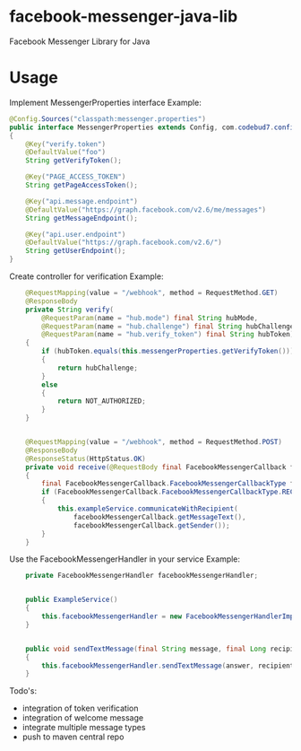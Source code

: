 # facebook-messenger-java-lib
Facebook Messenger Library for Java

# Usage
Implement MessengerProperties interface
Example:
```java
@Config.Sources("classpath:messenger.properties")
public interface MessengerProperties extends Config, com.codebud7.config.MessengerProperties
{
    @Key("verify.token")
    @DefaultValue("foo")
    String getVerifyToken();

    @Key("PAGE_ACCESS_TOKEN")
    String getPageAccessToken();

    @Key("api.message.endpoint")
    @DefaultValue("https://graph.facebook.com/v2.6/me/messages")
    String getMessageEndpoint();

    @Key("api.user.endpoint")
    @DefaultValue("https://graph.facebook.com/v2.6/")
    String getUserEndpoint();
}
```

Create controller for verification
Example:
```java
    @RequestMapping(value = "/webhook", method = RequestMethod.GET)
    @ResponseBody
    private String verify(
        @RequestParam(name = "hub.mode") final String hubMode,
        @RequestParam(name = "hub.challenge") final String hubChallenge,
        @RequestParam(name = "hub.verify_token") final String hubToken)
    {
        if (hubToken.equals(this.messengerProperties.getVerifyToken()))
        {
            return hubChallenge;
        }
        else
        {
            return NOT_AUTHORIZED;
        }
    }


    @RequestMapping(value = "/webhook", method = RequestMethod.POST)
    @ResponseBody
    @ResponseStatus(HttpStatus.OK)
    private void receive(@RequestBody final FacebookMessengerCallback facebookMessengerCallback)
    {
        final FacebookMessengerCallback.FacebookMessengerCallbackType facebookMessengerCallbackType = facebookMessengerCallback.getType();
        if (FacebookMessengerCallback.FacebookMessengerCallbackType.RECEIVED.equals(facebookMessengerCallbackType))
        {
            this.exampleService.communicateWithRecipient(
                facebookMessengerCallback.getMessageText(),
                facebookMessengerCallback.getSender());
        }
    }
```

Use the FacebookMessengerHandler in your service 
Example:
```java
    private FacebookMessengerHandler facebookMessengerHandler;


    public ExampleService()
    {
        this.facebookMessengerHandler = new FacebookMessengerHandlerImpl(ConfigFactory.create(MessengerProperties.class, System.getenv()));
    }


    public void sendTextMessage(final String message, final Long recipientId)
    {
        this.facebookMessengerHandler.sendTextMessage(answer, recipientId);
    }
```

Todo's:
* integration of token verification
* integration of welcome message
* integrate multiple message types
* push to maven central repo
